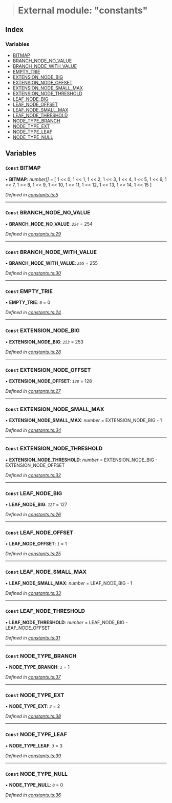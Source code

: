 > # External module: "constants"

## Index

### Variables

* [BITMAP](_constants_.md#const-bitmap)
* [BRANCH_NODE_NO_VALUE](_constants_.md#const-branch_node_no_value)
* [BRANCH_NODE_WITH_VALUE](_constants_.md#const-branch_node_with_value)
* [EMPTY_TRIE](_constants_.md#const-empty_trie)
* [EXTENSION_NODE_BIG](_constants_.md#const-extension_node_big)
* [EXTENSION_NODE_OFFSET](_constants_.md#const-extension_node_offset)
* [EXTENSION_NODE_SMALL_MAX](_constants_.md#const-extension_node_small_max)
* [EXTENSION_NODE_THRESHOLD](_constants_.md#const-extension_node_threshold)
* [LEAF_NODE_BIG](_constants_.md#const-leaf_node_big)
* [LEAF_NODE_OFFSET](_constants_.md#const-leaf_node_offset)
* [LEAF_NODE_SMALL_MAX](_constants_.md#const-leaf_node_small_max)
* [LEAF_NODE_THRESHOLD](_constants_.md#const-leaf_node_threshold)
* [NODE_TYPE_BRANCH](_constants_.md#const-node_type_branch)
* [NODE_TYPE_EXT](_constants_.md#const-node_type_ext)
* [NODE_TYPE_LEAF](_constants_.md#const-node_type_leaf)
* [NODE_TYPE_NULL](_constants_.md#const-node_type_null)

## Variables

### `Const` BITMAP

• **BITMAP**: *number[]* =  [
  1 << 0,
  1 << 1,
  1 << 2,
  1 << 3,
  1 << 4,
  1 << 5,
  1 << 6,
  1 << 7,
  1 << 8,
  1 << 9,
  1 << 10,
  1 << 11,
  1 << 12,
  1 << 13,
  1 << 14,
  1 << 15
]

*Defined in [constants.ts:5](https://github.com/polkadot-js/common/blob/395569c/packages/trie-codec/src/constants.ts#L5)*

___

### `Const` BRANCH_NODE_NO_VALUE

• **BRANCH_NODE_NO_VALUE**: *`254`* = 254

*Defined in [constants.ts:29](https://github.com/polkadot-js/common/blob/395569c/packages/trie-codec/src/constants.ts#L29)*

___

### `Const` BRANCH_NODE_WITH_VALUE

• **BRANCH_NODE_WITH_VALUE**: *`255`* = 255

*Defined in [constants.ts:30](https://github.com/polkadot-js/common/blob/395569c/packages/trie-codec/src/constants.ts#L30)*

___

### `Const` EMPTY_TRIE

• **EMPTY_TRIE**: *`0`* = 0

*Defined in [constants.ts:24](https://github.com/polkadot-js/common/blob/395569c/packages/trie-codec/src/constants.ts#L24)*

___

### `Const` EXTENSION_NODE_BIG

• **EXTENSION_NODE_BIG**: *`253`* = 253

*Defined in [constants.ts:28](https://github.com/polkadot-js/common/blob/395569c/packages/trie-codec/src/constants.ts#L28)*

___

### `Const` EXTENSION_NODE_OFFSET

• **EXTENSION_NODE_OFFSET**: *`128`* = 128

*Defined in [constants.ts:27](https://github.com/polkadot-js/common/blob/395569c/packages/trie-codec/src/constants.ts#L27)*

___

### `Const` EXTENSION_NODE_SMALL_MAX

• **EXTENSION_NODE_SMALL_MAX**: *number* =  EXTENSION_NODE_BIG - 1

*Defined in [constants.ts:34](https://github.com/polkadot-js/common/blob/395569c/packages/trie-codec/src/constants.ts#L34)*

___

### `Const` EXTENSION_NODE_THRESHOLD

• **EXTENSION_NODE_THRESHOLD**: *number* =  EXTENSION_NODE_BIG - EXTENSION_NODE_OFFSET

*Defined in [constants.ts:32](https://github.com/polkadot-js/common/blob/395569c/packages/trie-codec/src/constants.ts#L32)*

___

### `Const` LEAF_NODE_BIG

• **LEAF_NODE_BIG**: *`127`* = 127

*Defined in [constants.ts:26](https://github.com/polkadot-js/common/blob/395569c/packages/trie-codec/src/constants.ts#L26)*

___

### `Const` LEAF_NODE_OFFSET

• **LEAF_NODE_OFFSET**: *`1`* = 1

*Defined in [constants.ts:25](https://github.com/polkadot-js/common/blob/395569c/packages/trie-codec/src/constants.ts#L25)*

___

### `Const` LEAF_NODE_SMALL_MAX

• **LEAF_NODE_SMALL_MAX**: *number* =  LEAF_NODE_BIG - 1

*Defined in [constants.ts:33](https://github.com/polkadot-js/common/blob/395569c/packages/trie-codec/src/constants.ts#L33)*

___

### `Const` LEAF_NODE_THRESHOLD

• **LEAF_NODE_THRESHOLD**: *number* =  LEAF_NODE_BIG - LEAF_NODE_OFFSET

*Defined in [constants.ts:31](https://github.com/polkadot-js/common/blob/395569c/packages/trie-codec/src/constants.ts#L31)*

___

### `Const` NODE_TYPE_BRANCH

• **NODE_TYPE_BRANCH**: *`1`* = 1

*Defined in [constants.ts:37](https://github.com/polkadot-js/common/blob/395569c/packages/trie-codec/src/constants.ts#L37)*

___

### `Const` NODE_TYPE_EXT

• **NODE_TYPE_EXT**: *`2`* = 2

*Defined in [constants.ts:38](https://github.com/polkadot-js/common/blob/395569c/packages/trie-codec/src/constants.ts#L38)*

___

### `Const` NODE_TYPE_LEAF

• **NODE_TYPE_LEAF**: *`3`* = 3

*Defined in [constants.ts:39](https://github.com/polkadot-js/common/blob/395569c/packages/trie-codec/src/constants.ts#L39)*

___

### `Const` NODE_TYPE_NULL

• **NODE_TYPE_NULL**: *`0`* = 0

*Defined in [constants.ts:36](https://github.com/polkadot-js/common/blob/395569c/packages/trie-codec/src/constants.ts#L36)*